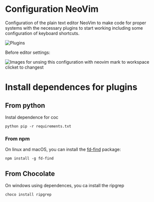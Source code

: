 # Configuration NeoVim

Configuration of the plain text editor NeoVim to make code for proper systems with the necessary plugins to start working including some configuration of keyboard shortcuts.

![Plugins](https://img.shields.io/badge/Plugins%20install-19-green?style=cuadrado&logo=vim&logoColor=blue)

Before editor settings:

![Images for unsing this configuration with neovim mark to workspace clicket to changest](C:\Users\DELL\Downloads\Programaing-Lenguajes\nvim\img\workspace-style-for-nvim.png)

# Install dependences for plugins

## From python

Instal dependence for coc 

```
python pip -r requirements.txt
```

### From npm

On linux and macOS, you can install the [fd-find](https://npm.im/fd-find) package:

```
npm install -g fd-find
```

## From Chocolate

On windows using dependences, you ca install the ripgrep

```
choco install ripgrep
```
